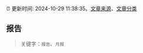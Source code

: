 :alarm_clock: 更新时间: 2024-10-29 11:38:35。[文章来源](/README.md)、[文章分类](/TAGS.md)

## 报告


> 关键字：`报告`、`月报`



